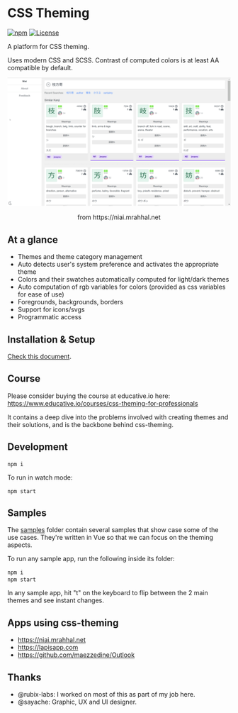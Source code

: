 # CSS Theming

[![npm](https://img.shields.io/npm/v/css-theming.svg)](https://www.npmjs.com/package/css-theming)
[![License](https://img.shields.io/badge/license-MIT-blue.svg)](https://opensource.org/licenses/MIT)

A platform for CSS theming.

Uses modern CSS and SCSS. Contrast of computed colors is at least AA compatible by default.

![niai](https://raw.githubusercontent.com/mrahhal/css-theming/master/images/niai.gif)

<p align="center">from https://niai.mrahhal.net</p>

## At a glance

- Themes and theme category management
- Auto detects user's system preference and activates the appropriate theme
- Colors and their swatches automatically computed for light/dark themes
- Auto computation of rgb variables for colors (provided as css variables for ease of use)
- Foregrounds, backgrounds, borders
- Support for icons/svgs
- Programmatic access

## Installation & Setup

[Check this document](Setup.md).

## Course

Please consider buying the course at educative.io here: https://www.educative.io/courses/css-theming-for-professionals

It contains a deep dive into the problems involved with creating themes and their solutions, and is the backbone behind css-theming.

## Development

```
npm i
```

To run in watch mode:
```
npm start
```

## Samples

The [samples](./samples) folder contain several samples that show case some of the use cases. They're written in Vue so that we can focus on the theming aspects.

To run any sample app, run the following inside its folder:

```
npm i
npm start
```

In any sample app, hit "t" on the keyboard to flip between the 2 main themes and see instant changes.

## Apps using css-theming

- https://niai.mrahhal.net
- https://lapisapp.com
- https://github.com/maezzedine/Outlook

## Thanks

- @rubix-labs: I worked on most of this as part of my job here.
- @sayache: Graphic, UX and UI designer.
